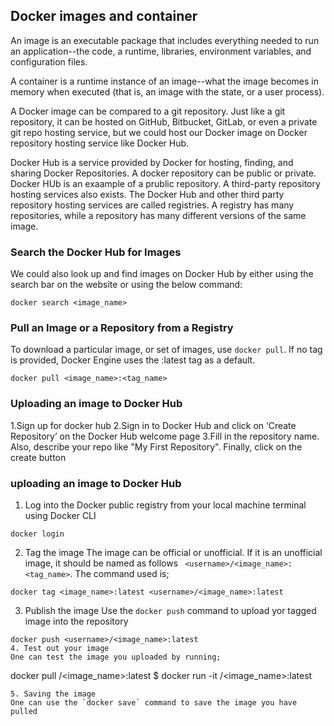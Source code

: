 ## Docker images and container
An image is an executable package that includes everything needed to run an application--the code, a runtime, libraries, environment variables, and configuration files.

A container is a runtime instance of an image--what the image becomes in memory when executed (that is, an image with the state, or a user process).

A Docker image can be compared to a git repository. Just like a git repository, it can be hosted on GitHub, Bitbucket, GitLab, or even a private git repo hosting service, but we could host our Docker image on Docker repository hosting service like Docker Hub.

Docker Hub is a service provided by Docker for hosting, finding, and sharing Docker Repositories. A docker repository can be public or private. Docker HUb is an exaample of a prublic repository. A third-party repository hosting services also exists. The Docker Hub and other third party repository hosting services are called registries. A registry has many repositories, while a repository has many different versions of the same image.

### Search the Docker Hub for Images
We could also look up and find images on Docker Hub by either using the search bar on the website or using the below command:
```
docker search <image_name>
```

### Pull an Image or a Repository from a Registry
To download a particular image, or set of images, use `docker pull`. If no tag is provided, Docker Engine uses the :latest tag as a default.

```
docker pull <image_name>:<tag_name>
```

### Uploading an image to Docker Hub
1.Sign up for docker hub
2.Sign in to Docker Hub and click on ‘Create Repository’ on the Docker Hub welcome page
3.Fill in the repository name. Also, describe your repo like "My First Repository". Finally, click on the create button

### uploading an image to Docker Hub
1. Log into the Docker public registry from your local machine terminal using Docker CLI
```
docker login
```
2. Tag the image
The image can be official or unofficial. If it is an unofficial image, it should be named as follows ` <username>/<image_name>:<tag_name>`. The command used is;
```
docker tag <image_name>:latest <username>/<image_name>:latest
```
3. Publish the image
Use the `docker push` command to upload yor tagged image into the repository
```
docker push <username>/<image_name>:latest
4. Test out your image
One can test the image you uploaded by running;
```
docker pull <username>/<image_name>:latest
$ docker run -it <username>/<image_name>:latest
```
5. Saving the image
One can use the `docker save` command to save the image you have pulled
